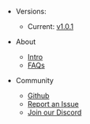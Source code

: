 - Versions:
    - Current: [v1.0.1](https://github.com/TheRealToxicDev/FiveM-Stats-Bot/releases/latest)

- About
    - [Intro](/about/index)
    - [FAQs](/about/faqs)
- Community
    - [Github](https://github.com/TheRealToxicDev/FiveM-Stats-Bot)
    - [Report an Issue](https://github.com/TheRealToxicDev/FiveM-Stats-Bot/issues)
    - [Join our Discord](https://discord.gg/3t8kPfrNNE)

